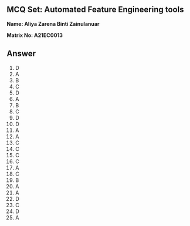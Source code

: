 ## MCQ Set: Automated Feature Engineering tools

**Name: Aliya Zarena Binti Zainulanuar**

**Matrix No: A21EC0013**

## Answer
1. D
2. A
3. B
4. C
5. D
6. A
7. B
8. C
9. D
10. D
11. A
12. A
13. C
14. C
15. C
16. C
17. A
18. C
19. B
20. A
21. A
22. D
23. C
24. D
25. A
